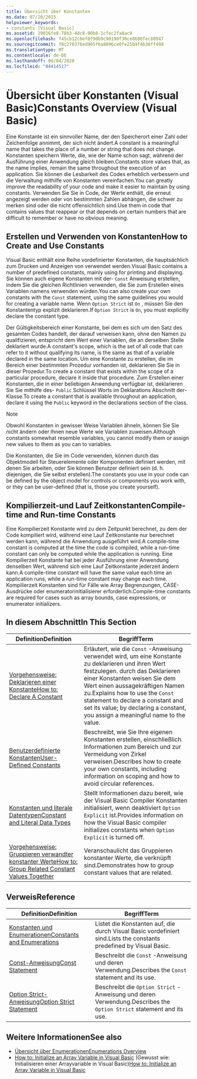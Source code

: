 ```yaml
---
title: Übersicht über Konstanten
ms.date: 07/20/2015
helpviewer_keywords:
- constants [Visual Basic]
ms.assetid: 29016fe8-78b3-4dc8-90b8-1cfec2fa8ac9
ms.openlocfilehash: f45cb12c6ef0f90b9c90190f30ce8600fec80947
ms.sourcegitcommit: f8c270376ed905f6a8896ce0fe25b4f4b38ff498
ms.translationtype: MT
ms.contentlocale: de-DE
ms.lasthandoff: 06/04/2020
ms.locfileid: "84414517"
---
```

# <a name="constants-overview-visual-basic"></a><span data-ttu-id="fb71a-102">Übersicht über Konstanten (Visual Basic)</span><span class="sxs-lookup"><span data-stu-id="fb71a-102">Constants Overview (Visual Basic)</span></span>
<span data-ttu-id="fb71a-103">Eine Konstante ist ein sinnvoller Name, der den Speicherort einer Zahl oder Zeichenfolge annimmt, der sich nicht ändert.</span><span class="sxs-lookup"><span data-stu-id="fb71a-103">A constant is a meaningful name that takes the place of a number or string that does not change.</span></span> <span data-ttu-id="fb71a-104">Konstanten speichern Werte, die, wie der Name schon sagt, während der Ausführung einer Anwendung gleich bleiben.</span><span class="sxs-lookup"><span data-stu-id="fb71a-104">Constants store values that, as the name implies, remain the same throughout the execution of an application.</span></span> <span data-ttu-id="fb71a-105">Sie können die Lesbarkeit des Codes erheblich verbessern und die Verwaltung mithilfe von Konstanten vereinfachen.</span><span class="sxs-lookup"><span data-stu-id="fb71a-105">You can greatly improve the readability of your code and make it easier to maintain by using constants.</span></span> <span data-ttu-id="fb71a-106">Verwenden Sie Sie in Code, der Werte enthält, die erneut angezeigt werden oder von bestimmten Zahlen abhängen, die schwer zu merken sind oder die nicht offensichtlich sind.</span><span class="sxs-lookup"><span data-stu-id="fb71a-106">Use them in code that contains values that reappear or that depends on certain numbers that are difficult to remember or have no obvious meaning.</span></span>  
  
## <a name="how-to-create-and-use-constants"></a><span data-ttu-id="fb71a-107">Erstellen und Verwenden von Konstanten</span><span class="sxs-lookup"><span data-stu-id="fb71a-107">How to Create and Use Constants</span></span>  
 <span data-ttu-id="fb71a-108">Visual Basic enthält eine Reihe vordefinierter Konstanten, die hauptsächlich zum Drucken und Anzeigen von verwendet werden.</span><span class="sxs-lookup"><span data-stu-id="fb71a-108">Visual Basic contains a number of predefined constants, mainly using for printing and displaying.</span></span> <span data-ttu-id="fb71a-109">Sie können auch eigene Konstanten mit der- `Const` Anweisung erstellen, indem Sie die gleichen Richtlinien verwenden, die Sie zum Erstellen eines Variablen namens verwenden würden.</span><span class="sxs-lookup"><span data-stu-id="fb71a-109">You can also create your own constants with the `Const` statement, using the same guidelines you would for creating a variable name.</span></span> <span data-ttu-id="fb71a-110">Wenn `Option Strict` ist `On` , müssen Sie den Konstantentyp explizit deklarieren.</span><span class="sxs-lookup"><span data-stu-id="fb71a-110">If `Option Strict` is `On`, you must explicitly declare the constant type.</span></span>  
  
 <span data-ttu-id="fb71a-111">Der Gültigkeitsbereich einer Konstante, bei dem es sich um den Satz des gesamten Codes handelt, der darauf verweisen kann, ohne den Namen zu qualifizieren, entspricht dem Wert einer Variablen, die an derselben Stelle deklariert wurde.</span><span class="sxs-lookup"><span data-stu-id="fb71a-111">A constant's scope, which is the set of all code that can refer to it without qualifying its name, is the same as that of a variable declared in the same location.</span></span> <span data-ttu-id="fb71a-112">Um eine Konstante zu erstellen, die im Bereich einer bestimmten Prozedur vorhanden ist, deklarieren Sie Sie in dieser Prozedur.</span><span class="sxs-lookup"><span data-stu-id="fb71a-112">To create a constant that exists within the scope of a particular procedure, declare it inside that procedure.</span></span> <span data-ttu-id="fb71a-113">Zum Erstellen einer Konstanten, die in einer beliebigen Anwendung verfügbar ist, deklarieren Sie Sie mithilfe des- `Public` Schlüssel Worts im Deklarations Abschnitt der-Klasse.</span><span class="sxs-lookup"><span data-stu-id="fb71a-113">To create a constant that is available throughout an application, declare it using the `Public` keyword in the declarations section of the class.</span></span>  
  
> [!NOTE]
> <span data-ttu-id="fb71a-114">Obwohl Konstanten in gewisser Weise Variablen ähneln, können Sie Sie nicht ändern oder Ihnen neue Werte wie Variablen zuweisen.</span><span class="sxs-lookup"><span data-stu-id="fb71a-114">Although constants somewhat resemble variables, you cannot modify them or assign new values to them as you can to variables.</span></span>  
  
 <span data-ttu-id="fb71a-115">Die Konstanten, die Sie im Code verwenden, können durch das Objektmodell für Steuerelemente oder Komponenten definiert werden, mit denen Sie arbeiten, oder Sie können Benutzer definiert sein (d. h. diejenigen, die Sie selbst erstellen).</span><span class="sxs-lookup"><span data-stu-id="fb71a-115">The constants you use in your code can be defined by the object model for controls or components you work with, or they can be user-defined (that is, those you create yourself).</span></span>  
  
## <a name="compile-time-and-run-time-constants"></a><span data-ttu-id="fb71a-116">Kompilierzeit-und Lauf Zeitkonstanten</span><span class="sxs-lookup"><span data-stu-id="fb71a-116">Compile-time and Run-time Constants</span></span>  
 <span data-ttu-id="fb71a-117">Eine Kompilierzeit Konstante wird zu dem Zeitpunkt berechnet, zu dem der Code kompiliert wird, während eine Lauf Zeitkonstante nur berechnet werden kann, während die Anwendung ausgeführt wird.</span><span class="sxs-lookup"><span data-stu-id="fb71a-117">A compile-time constant is computed at the time the code is compiled, while a run-time constant can only be computed while the application is running.</span></span> <span data-ttu-id="fb71a-118">Eine Kompilierzeit Konstante hat bei jeder Ausführung einer Anwendung denselben Wert, während sich eine Lauf Zeitkonstante jederzeit ändern kann.</span><span class="sxs-lookup"><span data-stu-id="fb71a-118">A compile-time constant will have the same value each time an application runs, while a run-time constant may change each time.</span></span> <span data-ttu-id="fb71a-119">Kompilierzeit Konstanten sind für Fälle wie Array Begrenzungen, CASE-Ausdrücke oder enumeratorinitialisierer erforderlich.</span><span class="sxs-lookup"><span data-stu-id="fb71a-119">Compile-time constants are required for cases such as array bounds, case expressions, or enumerator initializers.</span></span>  
  
## <a name="in-this-section"></a><span data-ttu-id="fb71a-120">In diesem Abschnitt</span><span class="sxs-lookup"><span data-stu-id="fb71a-120">In This Section</span></span>  
  
|<span data-ttu-id="fb71a-121">Definition</span><span class="sxs-lookup"><span data-stu-id="fb71a-121">Definition</span></span>|<span data-ttu-id="fb71a-122">Begriff</span><span class="sxs-lookup"><span data-stu-id="fb71a-122">Term</span></span>|  
|---|---|  
|[<span data-ttu-id="fb71a-123">Vorgehensweise: Deklarieren einer Konstante</span><span class="sxs-lookup"><span data-stu-id="fb71a-123">How to: Declare A Constant</span></span>](how-to-declare-a-constant.md)|<span data-ttu-id="fb71a-124">Erläutert, wie die `Const` -Anweisung verwendet wird, um eine Konstante zu deklarieren und ihren Wert festzulegen. durch das Deklarieren einer Konstanten weisen Sie dem Wert einen aussagekräftigen Namen zu.</span><span class="sxs-lookup"><span data-stu-id="fb71a-124">Explains how to use the `Const` statement to declare a constant and set its value; by declaring a constant, you assign a meaningful name to the value.</span></span>|  
|[<span data-ttu-id="fb71a-125">Benutzerdefinierte Konstanten</span><span class="sxs-lookup"><span data-stu-id="fb71a-125">User-Defined Constants</span></span>](user-defined-constants.md)|<span data-ttu-id="fb71a-126">Beschreibt, wie Sie Ihre eigenen Konstanten erstellen, einschließlich Informationen zum Bereich und zur Vermeidung von Zirkel verweisen.</span><span class="sxs-lookup"><span data-stu-id="fb71a-126">Describes how to create your own constants, including information on scoping and how to avoid circular references.</span></span>|  
|[<span data-ttu-id="fb71a-127">Konstanten und literale Datentypen</span><span class="sxs-lookup"><span data-stu-id="fb71a-127">Constant and Literal Data Types</span></span>](constant-and-literal-data-types.md)|<span data-ttu-id="fb71a-128">Stellt Informationen dazu bereit, wie der Visual Basic Compiler Konstanten initialisiert, wenn deaktiviert `Option Explicit` ist.</span><span class="sxs-lookup"><span data-stu-id="fb71a-128">Provides information on how the Visual Basic compiler initializes constants when `Option Explicit` is turned off.</span></span>|  
|[<span data-ttu-id="fb71a-129">Vorgehensweise: Gruppieren verwandter konstanter Werte</span><span class="sxs-lookup"><span data-stu-id="fb71a-129">How to: Group Related Constant Values Together</span></span>](how-to-group-related-constant-values-together.md)|<span data-ttu-id="fb71a-130">Veranschaulicht das Gruppieren konstanter Werte, die verknüpft sind.</span><span class="sxs-lookup"><span data-stu-id="fb71a-130">Demonstrates how to group constant values that are related.</span></span>|  
  
## <a name="reference"></a><span data-ttu-id="fb71a-131">Verweis</span><span class="sxs-lookup"><span data-stu-id="fb71a-131">Reference</span></span>  
  
|<span data-ttu-id="fb71a-132">Definition</span><span class="sxs-lookup"><span data-stu-id="fb71a-132">Definition</span></span>|<span data-ttu-id="fb71a-133">Begriff</span><span class="sxs-lookup"><span data-stu-id="fb71a-133">Term</span></span>|  
|---|---|  
|[<span data-ttu-id="fb71a-134">Konstanten und Enumerationen</span><span class="sxs-lookup"><span data-stu-id="fb71a-134">Constants and Enumerations</span></span>](../../../language-reference/constants-and-enumerations.md)|<span data-ttu-id="fb71a-135">Listet die Konstanten auf, die durch Visual Basic vordefiniert sind.</span><span class="sxs-lookup"><span data-stu-id="fb71a-135">Lists the constants predefined by Visual Basic.</span></span>|  
|[<span data-ttu-id="fb71a-136">Const-Anweisung</span><span class="sxs-lookup"><span data-stu-id="fb71a-136">Const Statement</span></span>](../../../language-reference/statements/const-statement.md)|<span data-ttu-id="fb71a-137">Beschreibt die `Const` -Anweisung und deren Verwendung.</span><span class="sxs-lookup"><span data-stu-id="fb71a-137">Describes the `Const` statement and its use.</span></span>|  
|[<span data-ttu-id="fb71a-138">Option Strict-Anweisung</span><span class="sxs-lookup"><span data-stu-id="fb71a-138">Option Strict Statement</span></span>](../../../language-reference/statements/option-strict-statement.md)|<span data-ttu-id="fb71a-139">Beschreibt die `Option Strict` -Anweisung und deren Verwendung.</span><span class="sxs-lookup"><span data-stu-id="fb71a-139">Describes the `Option Strict` statement and its use.</span></span>|  
  
## <a name="see-also"></a><span data-ttu-id="fb71a-140">Weitere Informationen</span><span class="sxs-lookup"><span data-stu-id="fb71a-140">See also</span></span>

- [<span data-ttu-id="fb71a-141">Übersicht über Enumerationen</span><span class="sxs-lookup"><span data-stu-id="fb71a-141">Enumerations Overview</span></span>](enumerations-overview.md)
- <span data-ttu-id="fb71a-142">[How to: Initialize an Array Variable in Visual Basic](../arrays/how-to-initialize-an-array-variable.md) (Gewusst wie: Initialisieren einer Arrayvariable in Visual Basic)</span><span class="sxs-lookup"><span data-stu-id="fb71a-142">[How to: Initialize an Array Variable in Visual Basic](../arrays/how-to-initialize-an-array-variable.md)</span></span>
